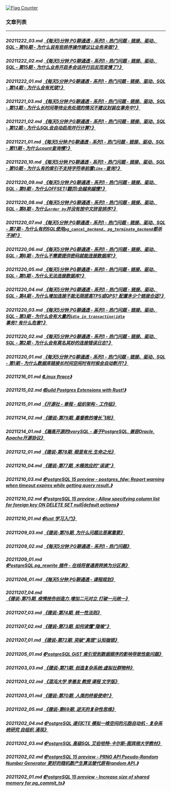<a rel="nofollow" href="http://info.flagcounter.com/h9V1"  ><img src="http://s03.flagcounter.com/count/h9V1/bg_FFFFFF/txt_000000/border_CCCCCC/columns_2/maxflags_12/viewers_0/labels_0/pageviews_0/flags_0/"  alt="Flag Counter"  border="0"  ></a>  
  
### 文章列表  
----  
##### 20211222_03.md   [《每天5分钟,PG聊通透 - 系列1 - 热门问题 - 链接、驱动、SQL - 第16期 - 为什么说有些排序操作建议让业务来做?》](20211222_03.md)  
##### 20211222_02.md   [《每天5分钟,PG聊通透 - 系列1 - 热门问题 - 链接、驱动、SQL - 第15期 - 为什么业务开启多会话并行后反而变慢了?》](20211222_02.md)  
##### 20211222_01.md   [《每天5分钟,PG聊通透 - 系列1 - 热门问题 - 链接、驱动、SQL - 第14期 - 为什么会有死锁?》](20211222_01.md)  
##### 20211221_03.md   [《每天5分钟,PG聊通透 - 系列1 - 热门问题 - 链接、驱动、SQL - 第13期 - 为什么长时间等待业务处理的情况不建议封装在事务中?》](20211221_03.md)  
##### 20211221_02.md   [《每天5分钟,PG聊通透 - 系列1 - 热门问题 - 链接、驱动、SQL - 第12期 - 为什么SQL会自动启用并行计算?》](20211221_02.md)  
##### 20211221_01.md   [《每天5分钟,PG聊通透 - 系列1 - 热门问题 - 链接、驱动、SQL - 第11期 - 为什么count查询慢?》](20211221_01.md)  
##### 20211220_10.md   [《每天5分钟,PG聊通透 - 系列1 - 热门问题 - 链接、驱动、SQL - 第10期 - 为什么有的索引不支持字符串前置`like` `~`查询?》](20211220_10.md)  
##### 20211220_09.md   [《每天5分钟,PG聊通透 - 系列1 - 热门问题 - 链接、驱动、SQL - 第9期 - 为什么OFFSET(翻页)会越来越慢?》](20211220_09.md)  
##### 20211220_08.md   [《每天5分钟,PG聊通透 - 系列1 - 热门问题 - 链接、驱动、SQL - 第8期 - 为什么`order by`并没有按中文拼音排序?》](20211220_08.md)  
##### 20211220_07.md   [《每天5分钟,PG聊通透 - 系列1 - 热门问题 - 链接、驱动、SQL - 第7期 - 为什么有的SQL使用`pg_cancel_backend, pg_terminate_backend`都杀不掉?》](20211220_07.md)  
##### 20211220_06.md   [《每天5分钟,PG聊通透 - 系列1 - 热门问题 - 链接、驱动、SQL - 第6期 - 为什么不需要提供密码就能连接数据库?》](20211220_06.md)  
##### 20211220_05.md   [《每天5分钟,PG聊通透 - 系列1 - 热门问题 - 链接、驱动、SQL - 第5期 - 为什么无法连接数据库?》](20211220_05.md)  
##### 20211220_04.md   [《每天5分钟,PG聊通透 - 系列1 - 热门问题 - 链接、驱动、SQL - 第4期 - 为什么增加连接不能无限提高TPS或QPS? 配置多少个链接合适?》](20211220_04.md)  
##### 20211220_03.md   [《每天5分钟,PG聊通透 - 系列1 - 热门问题 - 链接、驱动、SQL - 第3期 - 为什么会有大量的`idle in transaction|idle`事务? 有什么危害?》](20211220_03.md)  
##### 20211220_02.md   [《每天5分钟,PG聊通透 - 系列1 - 热门问题 - 链接、驱动、SQL - 第2期 - 为什么会有莫名其妙的连接错误日志?》](20211220_02.md)  
##### 20211220_01.md   [《每天5分钟,PG聊通透 - 系列1 - 热门问题 - 链接、驱动、SQL - 第1期 - 为什么数据库链接长时间空闲时有时侯会自动断开?》](20211220_01.md)  
##### 20211216_01.md   [《Linux ftrace》](20211216_01.md)  
##### 20211215_02.md   [《Build Postgres Extensions with Rust!》](20211215_02.md)  
##### 20211215_01.md   [《开源社 - 章程 - 组织架构 - 工作组》](20211215_01.md)  
##### 20211214_02.md   [《德说-第79期, 基督教的增长飞轮》](20211214_02.md)  
##### 20211214_01.md   [《瀚高开源的IvorySQL - 基于PostgreSQL, 兼容Oracle, Apache开源协议》](20211214_01.md)  
##### 20211212_01.md   [《德说-第78期, 眼里有光,生命之光》](20211212_01.md)  
##### 20211210_04.md   [《德说-第77期, 木桶效应的"误读"》](20211210_04.md)  
##### 20211210_03.md   [《PostgreSQL 15 preview - postgres_fdw: Report warning when timeout expires while getting query result.》](20211210_03.md)  
##### 20211210_02.md   [《PostgreSQL 15 preview - Allow specifying column list for foreign key ON DELETE SET null|default actions》](20211210_02.md)  
##### 20211210_01.md   [《Rust 学习入门》](20211210_01.md)  
##### 20211209_03.md   [《德说-第76期, 为什么问题比答案重要》](20211209_03.md)  
##### 20211209_02.md   [《每天5分钟,PG聊通透 - 系列1 - 热门问题》](20211209_02.md)  
##### 20211209_01.md   [《PostgreSQL pg_rewrite 插件 - 在线将普通表转换为分区表》](20211209_01.md)  
##### 20211208_01.md   [《每天5分钟,PG聊通透 - 课程规划》](20211208_01.md)  
##### 20211207_04.md   [《德说-第75期, 疫情挫伤创造力,增加二元对立,打破一元统一》](20211207_04.md)  
##### 20211207_03.md   [《德说-第74期, 统一性法则》](20211207_03.md)  
##### 20211207_02.md   [《德说-第73期, 如何读懂"隐喻"》](20211207_02.md)  
##### 20211207_01.md   [《德说-第72期, 突破"真理"认知枷锁》](20211207_01.md)  
##### 20211205_01.md   [《PostgreSQL GiST 索引受到数据顺序的影响导致性能问题》](20211205_01.md)  
##### 20211203_03.md   [《德说-第71期, 创造复杂系统:虚拟社群物种》](20211203_03.md)  
##### 20211203_02.md   [《混沌大学 李善友 教授 课程 文字版》](20211203_02.md)  
##### 20211203_01.md   [《德说-第70期, 人类的终极使命?》](20211203_01.md)  
##### 20211202_05.md   [《德说-第69期, 逆天的复杂性思维》](20211202_05.md)  
##### 20211202_04.md   [《PostgreSQL 递归CTE 模拟一维空间的元胞自动机 - 复杂系统研究 自组织,涌现》](20211202_04.md)  
##### 20211202_03.md   [《PostgreSQL 高级SQL 艾伯哈特-卡尔斯-图宾根大学教材》](20211202_03.md)  
##### 20211202_02.md   [《PostgreSQL 15 preview - PRNG API Pseudo-Random Number Generator 更好的随机数产生算法替代原有random API.》](20211202_02.md)  
##### 20211202_01.md   [《PostgreSQL 15 preview - Increase size of shared memory for pg_commit_ts》](20211202_01.md)  
